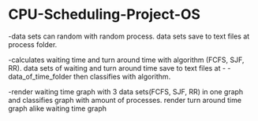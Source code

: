 # CPU-Scheduling-Project-OS


-data sets can random with random process. data sets save to text files at process folder.

-calculates waiting time and turn around time with algorithm (FCFS, SJF, RR). data sets of waiting and turn around time save to text files at - - data_of_time_folder then classifies with algorithm.

-render waiting time graph with 3 data sets(FCFS, SJF, RR) in one graph and classifies graph with amount of processes. render turn around time graph alike waiting time graph
